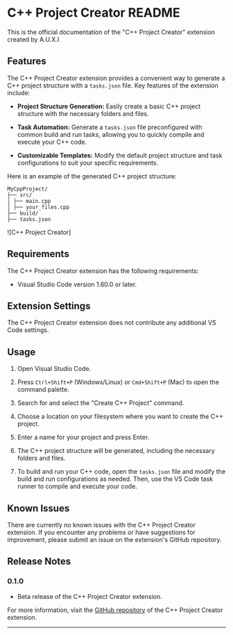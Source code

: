 # C++ Project Creator README

This is the official documentation of the "C++ Project Creator" extension
created by A.U.X.I

## Features

The C++ Project Creator extension provides a convenient way to generate a C++ project structure with a `tasks.json` file. Key features of the extension include:

-   **Project Structure Generation:** Easily create a basic C++ project structure with the necessary folders and files.

-   **Task Automation:** Generate a `tasks.json` file preconfigured with common build and run tasks, allowing you to quickly compile and execute your C++ code.

-   **Customizable Templates:** Modify the default project structure and task configurations to suit your specific requirements.

Here is an example of the generated C++ project structure:

```
MyCppProject/
├── src/
│ ├── main.cpp
│ ├── your_files.cpp
├── build/
├── tasks.json
```

![C++ Project Creator]

## Requirements

The C++ Project Creator extension has the following requirements:

-   Visual Studio Code version 1.60.0 or later.

## Extension Settings

The C++ Project Creator extension does not contribute any additional VS Code settings.

## Usage

1. Open Visual Studio Code.

2. Press `Ctrl+Shift+P` (Windows/Linux) or `Cmd+Shift+P` (Mac) to open the command palette.

3. Search for and select the "Create C++ Project" command.

4. Choose a location on your filesystem where you want to create the C++ project.

5. Enter a name for your project and press Enter.

6. The C++ project structure will be generated, including the necessary folders and files.

7. To build and run your C++ code, open the `tasks.json` file and modify the build and run configurations as needed. Then, use the VS Code task runner to compile and execute your code.

## Known Issues

There are currently no known issues with the C++ Project Creator extension. If you encounter any problems or have suggestions for improvement, please submit an issue on the extension's GitHub repository.

## Release Notes

### 0.1.0

-   Beta release of the C++ Project Creator extension.

For more information, visit the [GitHub repository](https://github.com/AuxiDev/) of the C++ Project Creator extension.

---
